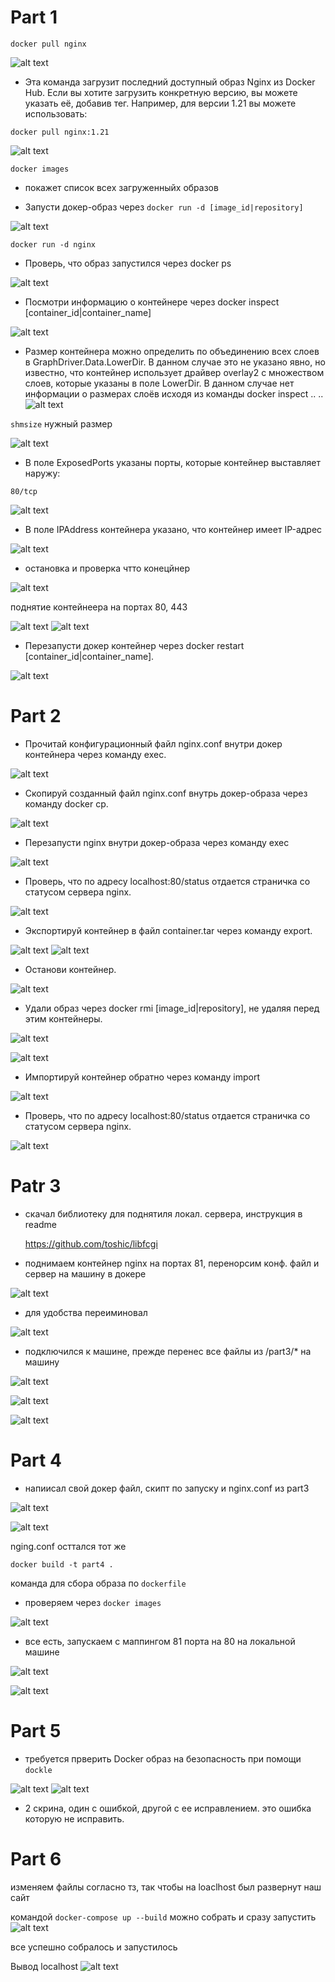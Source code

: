 # Part 1

`docker pull nginx`

![alt text](../src/png/pull_nginx.png)

* Эта команда загрузит последний доступный образ Nginx из Docker Hub. Если вы хотите загрузить конкретную версию, вы можете указать её, добавив тег. Например, для версии 1.21 вы можете использовать:

`docker pull nginx:1.21`

![alt text](../src/png/images.png)

`docker images`

* покажет список всех загруженныйх образов

* Запусти докер-образ через `docker run -d [image_id|repository]`

![alt text](../src/png/runn.png)

`docker run -d nginx`

* Проверь, что образ запустился через docker ps

![alt text](../src/png/dockerPS.png)

* Посмотри информацию о контейнере через docker inspect [container_id|container_name]

![alt text](../src/png/inspect.png)

* Размер контейнера можно определить по объединению всех слоев в GraphDriver.Data.LowerDir. В данном случае это не указано явно, но известно, что контейнер использует драйвер overlay2 с множеством слоев, которые указаны в поле LowerDir. В данном случае нет информации о размерах слоёв исходя из команды docker inspect .. ..
![alt text](../src/png/graph.png)

`shmsize`  нужный размер

![alt text](../src/png/zize.png)

* В поле ExposedPorts указаны порты, которые контейнер выставляет наружу:

`80/tcp`

![alt text](../src/png/tcp.png)

* В поле IPAddress контейнера указано, что контейнер имеет IP-адрес

![alt text](../src/png/ip.png)

* остановка и проверка чтто конецйнер

![alt text](../src/png/stop_ps.png)

поднятие контейнеера на портах 80, 443

![alt text](../src/png/port.png)
![alt text](../src/png/localhost.png)

* Перезапусти докер контейнер через docker restart [container_id|container_name].

![alt text](../src/png/restart.png)

# Part 2

* Прочитай конфигурационный файл nginx.conf внутри докер контейнера через команду exec.

![alt text](../src/png/conf.png)

* Скопируй созданный файл nginx.conf внутрь докер-образа через команду docker cp.

![alt text](../src/png/cp.png)

* Перезапусти nginx внутри докер-образа через команду exec

![alt text](../src/png/reload.png)

* Проверь, что по адресу localhost:80/status отдается страничка со статусом сервера nginx.

![alt text](../src/png/status.png)

* Экспортируй контейнер в файл container.tar через команду export.

![alt text](../src/png/export1.png)
![alt text](../src/png/export2.png)

* Останови контейнер.

![alt text](../src/png/stop2.png)

* Удали образ через docker rmi [image_id|repository], не удаляя перед этим контейнеры.

![alt text](../src/png/rmi.png)

![alt text](../src/png/rm1.png)

* Импортируй контейнер обратно через команду import

![alt text](../src/png/import.png)

* Проверь, что по адресу localhost:80/status отдается страничка со статусом сервера nginx.

![alt text](../src/png/status2.png)

# Patr 3

* скачал библиотеку для поднятиля локал. сервера, инструкция в readme

    <https://github.com/toshic/libfcgi>

* поднимаем контейнер nginx на портах 81, перенорсим конф. файл и сервер на машину в докере

![alt text](../src/png/81.png)

* для удобства переиминовал

![alt text](../src/png/exec.png)

* подключился к машине, прежде перенес все файлы из /part3/* на машину

![alt text](../src/png/cpp.png)

![alt text](../src/png/part3.png)

![alt text](../src/png/server_sh.png)

# Part 4

* напиисал свой докер файл, скипт по запуску и nginx.conf из part3

![alt text](../src/png/Dfile.png)

![alt text](../src/png/script.png)

nging.conf осттался тот же

    docker build -t part4 .

команда для сбора образа по `dockerfile`

* проверяем через `docker images`

![alt text](../src/png/build.png)

* все есть, запускаем с маппингом 81 порта на 80 на локальной машине

![alt text](../src/png/part4_run.png)

![alt text](../src/png/Lhost80.png)

# Part 5

* требуется прверить Docker образ на безопасность при помощи `dockle`

![alt text](../src/png/dockle.png)
![alt text](../src/png/dockle2.png)

* 2 скрина, один с ошибкой, другой с ее исправлением.
это ошибка которую не исправить.

# Part 6

изменяем файлы согласно тз, так чтобы на loaclhost был развернут наш сайт

командой `docker-compose up --build` можно собрать и сразу запустить
![alt text](../src/png/part6.2.png)

все успешно собралось и запустилось

Вывод localhost
![alt text](../src/png/part6.1.png)

